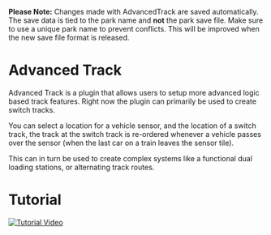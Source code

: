 **Please Note:** Changes made with AdvancedTrack are saved automatically. The save data is tied to the park name and **not** the park save file. Make sure to use a unique park name to prevent conflicts. This will be improved when the new save file format is released.

# Advanced Track
Advanced Track is a plugin that allows users to setup more advanced logic based track features.
Right now the plugin can primarily be used to create switch tracks.

You can select a location for a vehicle sensor, and the location of a switch track, the track at the switch track is re-ordered whenever a vehicle passes over the sensor (when the last car on a train leaves the sensor tile).

This can in turn be used to create complex systems like a functional dual loading stations, or alternating track routes.

# Tutorial

[![Tutorial Video](https://img.youtube.com/vi/RrPkdBR5n2M/0.jpg)](https://www.youtube.com/watch?v=RrPkdBR5n2M)
